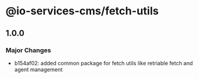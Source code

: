 # @io-services-cms/fetch-utils

## 1.0.0

### Major Changes

- b154af02: added common package for fetch utils like retriable fetch and agent management
